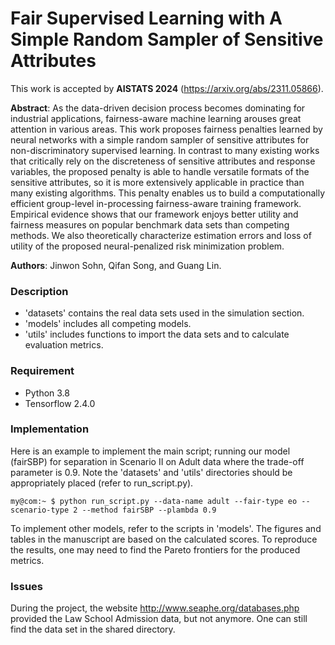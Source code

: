 # Fair Supervised Learning with A Simple Random Sampler of Sensitive Attributes

This work is accepted by __AISTATS 2024__ (https://arxiv.org/abs/2311.05866). 

__Abstract__: As the data-driven decision process becomes dominating for industrial applications, fairness-aware machine learning arouses great attention in various areas. This work proposes fairness penalties learned by neural networks with a simple random sampler of sensitive attributes for non-discriminatory supervised learning. In contrast to many existing works that critically rely on the discreteness of sensitive attributes and response variables, the proposed penalty is able to handle versatile formats of the sensitive attributes, so it is more extensively applicable in practice than many existing algorithms. This penalty enables us to build a computationally efficient group-level in-processing fairness-aware training framework. Empirical evidence shows that our framework enjoys better utility and fairness measures on popular benchmark data sets than competing methods. We also theoretically characterize estimation errors and loss of utility of the proposed neural-penalized risk minimization problem.

__Authors__: Jinwon Sohn, Qifan Song, and Guang Lin. 

### Description
- 'datasets' contains the real data sets used in the simulation section.
- 'models' includes all competing models.
- 'utils' includes functions to import the data sets and to calculate evaluation metrics. 


### Requirement
- Python 3.8
- Tensorflow 2.4.0

### Implementation 

Here is an example to implement the main script; running our model (fairSBP) for separation in Scenario II on Adult data where the trade-off parameter is 0.9. Note the 'datasets' and 'utils' directories should be appropriately placed (refer to run_script.py).

```console
my@com:~ $ python run_script.py --data-name adult --fair-type eo --scenario-type 2 --method fairSBP --plambda 0.9
```

To implement other models, refer to the scripts in 'models'. The figures and tables in the manuscript are based on the calculated scores. To reproduce the results, one may need to find the Pareto frontiers for the produced metrics.

### Issues
During the project, the website http://www.seaphe.org/databases.php provided the Law School Admission data, but not anymore. One can still find the data set in the shared directory.
